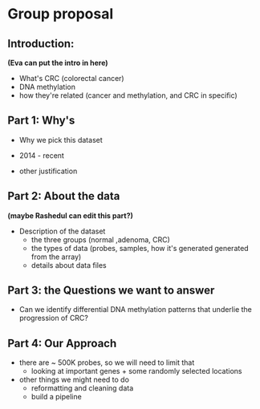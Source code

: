 # Group proposal

## Introduction: 
__(Eva can put the intro in here)__

* What's CRC (colorectal cancer) 
* DNA methylation
* how they're related (cancer and methylation, and CRC in specific)

## Part 1: Why's 
* Why we pick this dataset 
- 2014 - recent 
* other justification 

## Part 2: About the data 
__(maybe Rashedul can edit this part?)__

* Description of the dataset 
    - the three groups (normal ,adenoma, CRC) 
    - the types of data (probes, samples,  how it's generated generated from the array) 
    - details about data files 

## Part 3: the Questions we want to answer 
* Can we identify differential DNA methylation patterns that underlie the progression of CRC? 

## Part 4: Our Approach 
* there are ~ 500K probes, so we will need to limit that
    - looking at important genes + some randomly selected locations 
* other things we might need to do
   - reformatting and cleaning data
   - build a pipeline